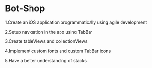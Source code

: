 # Bot-Shop


1.Create an iOS application programmatically using agile development

2.Setup navigation in the app using TabBar

3.Create tableViews and collectionViews

4.Implement custom fonts and custom TabBar icons

5.Have a better understanding of stacks

